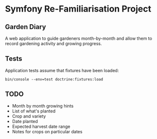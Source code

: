 # Symfony Re-Familiarisation Project

## Garden Diary

A web application to guide gardeners month-by-month and allow them to record gardening activity and growing progress.

## Tests

Application tests assume that fixtures have been loaded:

```
bin/console --env=test doctrine:fixtures:load
```

## TODO

- Month by month growing hints
- List of what's planted
 - Crop and variety
 - Date planted
 - Expected harvest date range
- Notes for crops on particular dates


